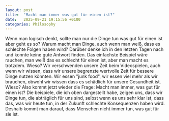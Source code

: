```yaml
---
layout: post
title:  "Macht man immer was gut für einen ist?"
date:   2025-09-21 19:15:56 +0100
categories: Philosophy
---
```


Wenn man logisch denkt, sollte man nur die Dinge tun was gut für einen ist aber geht es so? Warum macht man Dinge, auch wenn man weiß, dass es schlechte Folgen haben wird? 
Darüber denke ich in den letzten Tagen nach und konnte keine gute Antwort finden. Das einfachste Beispiel wäre rauchen, man weiß das es schlecht für einen ist, aber man macht es trotzdem. Wieso?
Wir verschwenden unsere Zeit beim Videospielen, auch wenn wir wissen, dass wir unsere begrenzte wertvolle Zeit für bessere Dinge nutzen könnten.
Wir essen "junk food", wir essen viel mehr als wir brauchen, obwohl wir wissen dass es schädlich für unsere Gesundheit ist. Wieso?
Also kommt jetzt wieder die Frage: Macht man immer, was gut für einen ist? Die beispiele, die ich oben dargestellt habe, zeigen uns, dass wir Dinge tun, die abträglich für uns sind, selbst wenn es uns sehr klar ist,
dass das, was wir heute tun, in der Zukunft schlechte Konsequenzen haben wird. Deshalb kommt man darauf, dass Menschen nicht immer tun, was gut für sie ist. 
